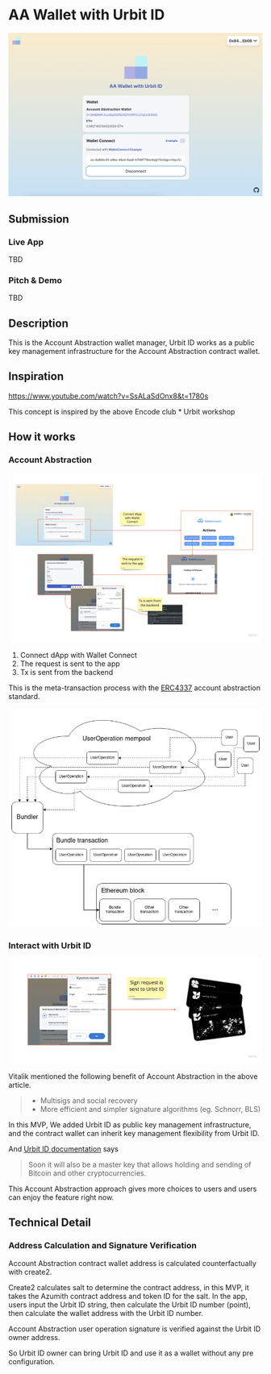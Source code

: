 # AA Wallet with Urbit ID

![top](./docs/top.png)

## Submission

### Live App

TBD

### Pitch & Demo

TBD

## Description

This is the Account Abstraction wallet manager, Urbit ID works as a public key management infrastructure for the Account Abstraction contract wallet.

## Inspiration

https://www.youtube.com/watch?v=SsALaSdOnx8&t=1780s

This concept is inspired by the above Encode club \* Urbit workshop

## How it works

### Account Abstraction

![account-abstraction](./docs/account-abstraction.png)

1. Connect dApp with Wallet Connect
2. The request is sent to the app
3. Tx is sent from the backend

This is the meta-transaction process with the [ERC4337](https://medium.com/infinitism/erc-4337-account-abstraction-without-ethereum-protocol-changes-d75c9d94dc4a) account abstraction standard.

![erc4337](./docs/erc4337.webp)

### Interact with Urbit ID

![interact-with-urbit](./docs/interact-with-urbit.png)

Vitalik mentioned the following benefit of Account Abstraction in the above article.

> - Multisigs and social recovery
> - More efficient and simpler signature algorithms (eg. Schnorr, BLS)

In this MVP, We added Urbit ID as public key management infrastructure, and the contract wallet can inherit key management flexibility from Urbit ID.

And [Urbit ID documentation](https://urbit.org/overview/urbit-id) says

> Soon it will also be a master key that allows holding and sending of Bitcoin and other cryptocurrencies.

This Account Abstraction approach gives more choices to users and users can enjoy the feature right now.

## Technical Detail

### Address Calculation and Signature Verification

Account Abstraction contract wallet address is calculated counterfactually with create2.

Create2 calculates salt to determine the contract address, in this MVP, it takes the Azumith contract address and token ID for the salt. In the app, users input the Urbit ID string, then calculate the Urbit ID number (point), then calculate the wallet address with the Urbit ID number.

Account Abstraction user operation signature is verified against the Urbit ID owner address.

So Urbit ID owner can bring Urbit ID and use it as a wallet without any pre configuration.
